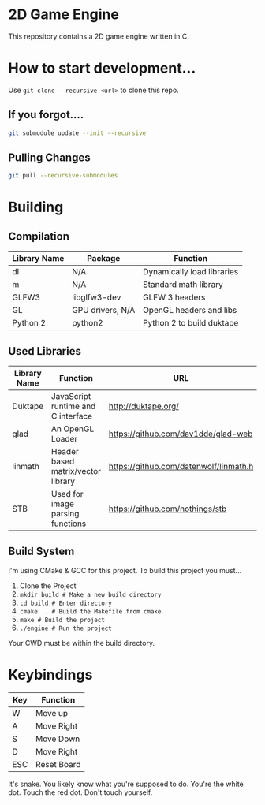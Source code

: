 # 2D Game Engine

This repository contains a 2D game engine written in C.

# How to start development...

Use `git clone --recursive <url>` to clone this repo.

## If you forgot....

```bash
git submodule update --init --recursive
```

## Pulling Changes

```bash
git pull --recursive-submodules
```

# Building

## Compilation

| Library Name | Package          | Function                   |
|--------------|------------------|----------------------------|
| dl           | N/A              | Dynamically load libraries |
| m            | N/A              | Standard math library      |
| GLFW3        | libglfw3-dev     | GLFW 3 headers             |
| GL           | GPU drivers, N/A | OpenGL headers and libs    |
| Python 2     | python2          | Python 2 to build duktape  |

## Used Libraries

| Library Name | Function                           | URL                                    |
|--------------|------------------------------------|----------------------------------------|
| Duktape      | JavaScript runtime and C interface | http://duktape.org/                    |
| glad         | An OpenGL Loader                   | https://github.com/dav1dde/glad-web    |
| linmath      | Header based matrix/vector library | https://github.com/datenwolf/linmath.h |
| STB          | Used for image parsing functions   | https://github.com/nothings/stb        |

## Build System

I'm using CMake & GCC for this project. To build this project you must...

1. Clone the Project
2. `mkdir build # Make a new build directory`
3. `cd build # Enter directory`
4. `cmake .. # Build the Makefile from cmake`
5. `make # Build the project`
6. `./engine # Run the project`

Your CWD must be within the build directory.

# Keybindings

| Key | Function    |
|-----|-------------|
| W   | Move up     |
| A   | Move Right  |
| S   | Move Down   |
| D   | Move Right  |
| ESC | Reset Board |

It's snake. You likely know what you're supposed to do. You're the white dot. Touch the red dot. Don't touch yourself.
